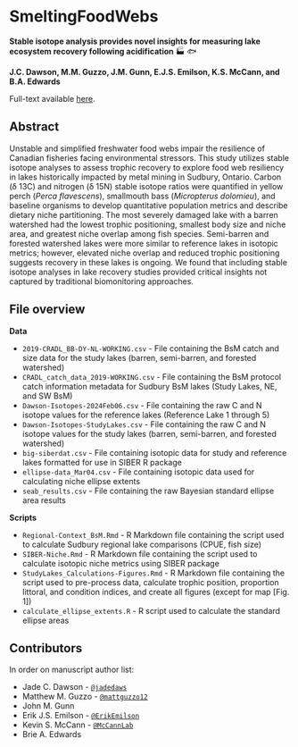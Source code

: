 # SmeltingFoodWebs

<b> Stable isotope analysis provides novel insights for measuring lake ecosystem recovery following acidification</b> :factory: :fish: <br>

<b> J.C. Dawson, M.M. Guzzo, J.M. Gunn, E.J.S. Emilson, K.S. McCann, and B.A. Edwards </b>

Full-text available <a href="https://cdnsciencepub.com/doi/pdf/10.1139/cjfas-2023-0305">here</a>.


## Abstract

Unstable and simplified freshwater food webs impair the resilience of Canadian fisheries facing environmental stressors. This study utilizes stable isotope analyses to assess trophic recovery to explore food web resiliency in lakes historically impacted by metal mining in Sudbury, Ontario. Carbon (δ 13C) and nitrogen (δ 15N) stable isotope ratios were quantified in yellow perch (<i>Perca flavescens</i>), smallmouth bass (<i>Micropterus dolomieu</i>), and baseline organisms to develop quantitative population metrics and describe dietary niche partitioning. The most severely damaged lake with a barren watershed had the lowest trophic positioning, smallest body size and niche area, and greatest niche overlap among fish species. Semi-barren and forested watershed lakes were more similar to reference lakes in isotopic metrics; however, elevated niche overlap and reduced trophic positioning suggests recovery in these lakes is ongoing. We found that including stable isotope analyses in lake recovery studies provided critical insights not captured by traditional biomonitoring approaches.


## File overview

<b>Data</b>

- `2019-CRADL_BB-DY-NL-WORKING.csv` - File containing the BsM catch and size data for the study lakes (barren, semi-barren, and forested watershed)
- `CRADL_catch_data_2019-WORKING.csv` - File containing the BsM protocol catch information metadata for Sudbury BsM lakes (Study Lakes, NE, and SW BsM) 
- `Dawson-Isotopes-2024Feb06.csv` - File containing the raw C and N isotope values for the reference lakes (Reference Lake 1 through 5)
- `Dawson-Isotopes-StudyLakes.csv` - File containing the raw C and N isotope values for the study lakes (barren, semi-barren, and forested watershed)
- `big-siberdat.csv` - File containing isotopic data for study and reference lakes formatted for use in SIBER R package
- `ellipse-data_Mar04.csv` - File containing isotopic data used for calculating niche ellipse extents
- `seab_results.csv` - File containing the raw Bayesian standard ellipse area results

<b>Scripts</b>
- `Regional-Context_BsM.Rmd` - R Markdown file containing the script used to calculate Sudbury regional lake comparisons (CPUE, fish size)
- `SIBER-Niche.Rmd` - R Markdown file containing the script used to calculate isotopic niche metrics using SIBER package
- `StudyLakes_Calculations-Figures.Rmd` - R Markdown file containing the script used to pre-process data, calculate trophic position, proportion littoral, and condition indices, and create all figures (except for map [Fig. 1]) 
- `calculate_ellipse_extents.R` - R script used to calculate the standard ellipse areas


## Contributors

In order on manuscript author list:

- Jade C. Dawson - <a href="https://github.com/jadedaws">`@jadedaws`</a>
- Matthew M. Guzzo - <a href="https://github.com/mattguzzo12">`@mattguzzo12`</a>
- John M. Gunn
- Erik J.S. Emilson -  <a href="https://github.com/ErikEmilson">`@ErikEmilson`</a>
- Kevin S. McCann - <a href="https://github.com/McCannLab">`@McCannLab`</a>
- Brie A. Edwards


